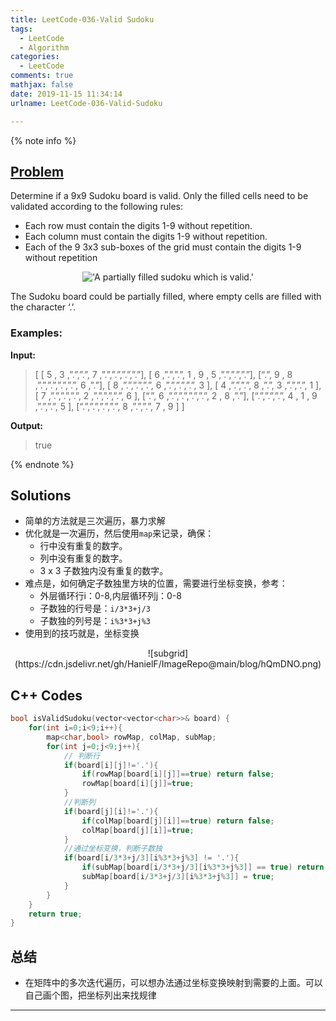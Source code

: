 ```yaml
---
title: LeetCode-036-Valid Sudoku
tags:
  - LeetCode
  - Algorithm
categories:
  - LeetCode
comments: true
mathjax: false
date: 2019-11-15 11:34:14
urlname: LeetCode-036-Valid-Sudoku

---
```


<meta name="referrer" content="no-referrer" />

{% note info %}
## [Problem]()
Determine if a 9x9 Sudoku board is valid. Only the filled cells need to be validated according to the following rules:

- Each row must contain the digits 1-9 without repetition.
- Each column must contain the digits 1-9 without repetition.
- Each of the 9 3x3 sub-boxes of the grid must contain the digits 1-9 without repetition

<center>

!['A partially filled sudoku which is valid.'](https://cdn.jsdelivr.net/gh/HanielF/ImageRepo@main/blog/2soqOa.png)
</center>

The Sudoku board could be partially filled, where empty cells are filled with the character ‘.’.

### Examples:
**Input:**
> [
> [ 5 , 3 ,”.”,”.”, 7 ,”.”,”.”,”.”,”.”],
> [ 6 ,”.”,”.”, 1 , 9 , 5 ,”.”,”.”,”.”],
> [“.”, 9 , 8 ,”.”,”.”,”.”,”.”, 6 ,”.”],
> [ 8 ,”.”,”.”,”.”, 6 ,”.”,”.”,”.”, 3 ],
> [ 4 ,”.”,”.”, 8 ,”.”, 3 ,”.”,”.”, 1 ],
> [ 7 ,”.”,”.”,”.”, 2 ,”.”,”.”,”.”, 6 ],
> [“.”, 6 ,”.”,”.”,”.”,”.”, 2 , 8 ,”.”],
> [“.”,”.”,”.”, 4 , 1 , 9 ,”.”,”.”, 5 ],
> [“.”,”.”,”.”,”.”, 8 ,”.”,”.”, 7 , 9 ]
> ] 

**Output:**
> true

{% endnote %}
<!--more-->

## Solutions
- 简单的方法就是三次遍历，暴力求解
- 优化就是一次遍历，然后使用`map`来记录，确保：
  - 行中没有重复的数字。
  - 列中没有重复的数字。
  - 3 x 3 子数独内没有重复的数字。
- 难点是，如何确定子数独里方块的位置，需要进行坐标变换，参考：
  - 外层循环行i：0-8,内层循环列j：0-8
  - 子数独的行号是：`i/3*3+j/3`
  - 子数独的列号是：`i%3*3+j%3`
- 使用到的技巧就是，坐标变换

<center>
![subgrid](https://cdn.jsdelivr.net/gh/HanielF/ImageRepo@main/blog/hQmDNO.png)
</center>


## C++ Codes

```C++
bool isValidSudoku(vector<vector<char>>& board) {
    for(int i=0;i<9;i++){
        map<char,bool> rowMap, colMap, subMap;
        for(int j=0;j<9;j++){
            // 判断行
            if(board[i][j]!='.'){
                if(rowMap[board[i][j]]==true) return false;
                rowMap[board[i][j]]=true;
            }
            //判断列
            if(board[j][i]!='.'){
                if(colMap[board[j][i]]==true) return false;
                colMap[board[j][i]]=true;
            }
            //通过坐标变换，判断子数独
            if(board[i/3*3+j/3][i%3*3+j%3] != '.'){
                if(subMap[board[i/3*3+j/3][i%3*3+j%3]] == true) return false;
                subMap[board[i/3*3+j/3][i%3*3+j%3]] = true;
            }
        }
    }
    return true;
}
```

## 总结
- 在矩阵中的多次迭代遍历，可以想办法通过坐标变换映射到需要的上面。可以自己画个图，把坐标列出来找规律


------
